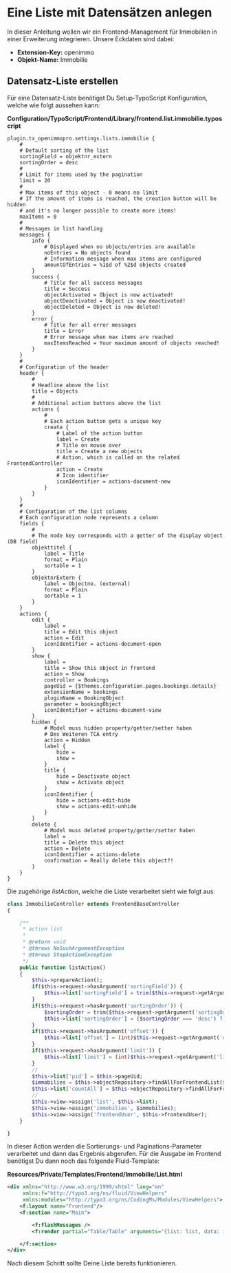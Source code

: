 # Eine Liste mit Datensätzen anlegen

In dieser Anleitung wollen wir ein Frontend-Management für Immobilien in einer Erweiterung integrieren. Unsere Eckdaten sind dabei:

*   **Extension-Key:** openimmo
*   **Objekt-Name:** Immobilie


## Datensatz-Liste erstellen

Für eine Datensatz-Liste benötigst Du Setup-TypoScript Konfiguration, welche wie folgt aussehen kann:

**Configuration/TypoScript/Frontend/Library/frontend.list.immobilie.typoscript**
```typo3_typoscript
plugin.tx_openimmopro.settings.lists.immobilie {
	#
	# Default sorting of the list
	sortingField = objektnr_extern
	sortingOrder = desc
	#
	# Limit for items used by the pagination
	limit = 20
	#
	# Max items of this object - 0 means no limit
	# If the amount of items is reached, the creation button will be hidden
	# and it's no longer possible to create more items!
	maxItems = 0
	#
	# Messages in list handling
	messages {
		info {
			# Displayed when no objects/entries are available
			noEntries = No objects found
			# Information message when max items are configured
			amountOfEntries = %1$d of %2$d objects created
		}
		success {
			# Title for all success messages
			title = Success
			objectActivated = Object is now activated!
			objectDeactivated = Object is now deactivated!
			objectDeleted = Object is now deleted!
		}
		error {
			# Title for all error messages
			title = Error
			# Error message when max items are reached
			maxItemsReached = Your maximum amount of objects reached!
		}
	}
	#
	# Configuration of the header
	header {
		#
		# Headline above the list
		title = Objects
		#
		# Additional action buttons above the list
		actions {
			#
			# Each action button gets a unique key
			create {
				# Label of the action button
				label = Create
				# Title on mouse over
				title = Create a new objects
				# Action, which is called on the related FrontendController
				action = Create
				# Icon identifier
				iconIdentifier = actions-document-new
			}
		}
	}
	#
	# Configuration of the list columns
	# Each configuration node represents a column
	fields {
		#
		# The node key corresponds with a getter of the display object (DB field)
		objekttitel {
			label = Title
			format = Plain
			sortable = 1
		}
		objektnrExtern {
			label = Objectno. (external)
			format = Plain
			sortable = 1
		}
	}
	actions {
		edit {
			label =
			title = Edit this object
			action = Edit
			iconIdentifier = actions-document-open
		}
		show {
			label =
			title = Show this object in frontend
			action = Show
			controller = Bookings
			pageUid = {$themes.configuration.pages.bookings.details}
			extensionName = bookings
			pluginName = BookingObject
			parameter = bookingObject
			iconIdentifier = actions-document-view
		}
		hidden {
			# Model muss hidden property/getter/setter haben
			# Des Weiteren TCA entry
			action = Hidden
			label {
				hide =
				show =
			}
			title {
				hide = Deactivate object
				show = Activate object
			}
			iconIdentifier {
				hide = actions-edit-hide
				show = actions-edit-unhide
			}
		}
		delete {
			# Model muss deleted property/getter/setter haben
			label =
			title = Delete this object
			action = Delete
			iconIdentifier = actions-delete
			confirmation = Really delete this object?!
		}
	}
}
```

Die zugehörige *listAction*, welche die Liste verarbeitet sieht wie folgt aus:

```php
class ImmobilieController extends FrontendBaseController
{

    /**
     * action list
     *
     * @return void
     * @throws NoSuchArgumentException
     * @throws StopActionException
     */
    public function listAction()
    {
        $this->prepareAction();
        if($this->request->hasArgument('sortingField')) {
            $this->list['sortingField'] = trim($this->request->getArgument('sortingField'));
        }
        if($this->request->hasArgument('sortingOrder')) {
            $sortingOrder = trim($this->request->getArgument('sortingOrder'));
            $this->list['sortingOrder'] = ($sortingOrder === 'desc') ? 'desc' : 'asc';
        }
        if($this->request->hasArgument('offset')) {
            $this->list['offset'] = (int)$this->request->getArgument('offset');
        }
        if($this->request->hasArgument('limit')) {
            $this->list['limit'] = (int)$this->request->getArgument('limit');
        }
        //
        $this->list['pid'] = $this->pageUid;
        $immobilies = $this->objectRepository->findAllForFrontendList($this->list);
        $this->list['countAll'] = $this->objectRepository->findAllForFrontendList($this->list, true);
        //
        $this->view->assign('list', $this->list);
        $this->view->assign('immobilies', $immobilies);
        $this->view->assign('frontendUser', $this->frontendUser);
    }

}
```

In dieser Action werden die Sortierungs- und Paginations-Parameter verarbeitet und dann das Ergebnis abgerufen. Für die Ausgabe im Frontend benötigst Du dann noch das folgende Fluid-Template:

**Resources/Private/Templates/Frontend/Immobilie/List.html**
```xml
<div xmlns="http://www.w3.org/1999/xhtml" lang="en"
	 xmlns:f="http://typo3.org/ns/fluid/ViewHelpers"
	 xmlns:modules="http://typo3.org/ns/CodingMs/Modules/ViewHelpers">
	<f:layout name="Frontend"/>
	<f:section name="Main">

		<f:flashMessages />
		<f:render partial="Table/Table" arguments="{list: list, data: immobilies}" />

	</f:section>
</div>
```

Nach diesem Schritt sollte Deine Liste bereits funktionieren.


